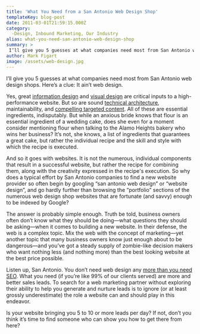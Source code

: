 ```yaml
---
title: 'What You Need from a San Antonio Web Design Shop'
templateKey: blog-post
date: 2011-03-01T21:59:15.000Z
category: 
  -Design, Inbound Marketing, Our Industry
alias: what-you-need-san-antonio-web-design-shop
summary: > 
 I’ll give you 5 guesses at what companies need most from San Antonio web design shops. Here’s a clue: It ain’t web design.
author: Mark Figart
image: /assets/web-design.jpg
---
```


I’ll give you 5 guesses at what companies need most from San Antonio web design shops. Here’s a clue: It ain’t web design.

Yes, great [information design](/insights/changing-foundation-information-architecture) and [visual design](/insights/diagnosing-and-treating-bad-design) are critical inputs to a high-performance website. But so are sound [technical architecture](http://www.digett.com/drupal), maintainability, and [compelling targeted content](/insights/cheaters-checklist-writing-compelling-content). All of these are essential ingredients, indisputably. But while an anxious bride knows that flour is an essential ingredient of a wedding cake, does she even for a moment consider mentioning flour when talking to the Alamo Heights bakery who wins her business? It’s not, she knows, a list of ingredients that guarantees a great cake, but rather the individual recipe and the skill and style with which the recipe is executed.

And so it goes with websites. It is not the numerous, individual components that result in a successful website, but rather the recipe for combining them, along with the creativity expressed in the recipe's execution. So why does a typical effort by San Antonio companies to find a new website provider so often begin by googling “san antonio web design” or “website design”, and go hardly further than browsing the “portfolio” sections of the numerous web design shop websites that are fortunate (and savvy) enough to be indexed by Google?

The answer is probably simple enough. Truth be told, business owners often don’t know what they should be doing—what questions they should be asking—when it comes to building a new website. In their defense, the web is a complex topic. Mix the web with the concept of marketing—yet another topic that many business owners know just enough about to be dangerous—and you’ve got a steady supply of zombie-like decision makers who want nothing less (and nothing more) than the best looking website at the best price possible.

Listen up, San Antonio. You don’t need web design any [more than you need SEO](/insights/3-reasons-why-san-antonio-doesnt-need-more-seo). What you need (if you’re like 99% of our clients served) are more and better sales leads. To search for a web marketing partner without exploring their ability to help you generate and nurture leads is to ignore (or at least grossly underestimate) the role a website can and should play in this endeavor.

Is your website bringing you 5 to 10 or more leads per day? If not, don’t you think it’s time to find someone who can show you how to get there from here?